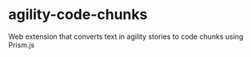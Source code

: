 # agility-code-chunks
Web extension that converts text in agility stories to code chunks using Prism.js
